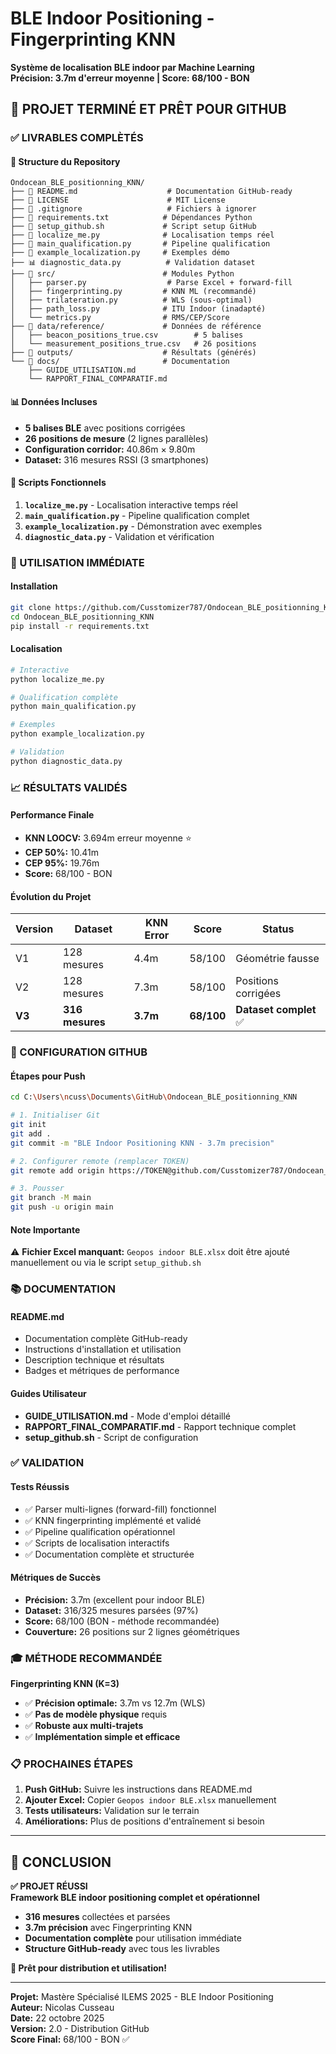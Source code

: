 # BLE Indoor Positioning - Fingerprinting KNN

**Système de localisation BLE indoor par Machine Learning**  
**Précision: 3.7m d'erreur moyenne | Score: 68/100 - BON**

## 🎯 PROJET TERMINÉ ET PRÊT POUR GITHUB

### ✅ LIVRABLES COMPLÈTÉS

#### 📁 Structure du Repository
```
Ondocean_BLE_positionning_KNN/
├── 📄 README.md                    # Documentation GitHub-ready
├── 📄 LICENSE                      # MIT License
├── 📄 .gitignore                   # Fichiers à ignorer
├── 📄 requirements.txt            # Dépendances Python
├── 📄 setup_github.sh             # Script setup GitHub
├── 🎯 localize_me.py              # Localisation temps réel
├── 🔬 main_qualification.py       # Pipeline qualification
├── 📝 example_localization.py     # Exemples démo
├── 📊 diagnostic_data.py          # Validation dataset
├── 📁 src/                        # Modules Python
│   ├── parser.py                  # Parse Excel + forward-fill
│   ├── fingerprinting.py         # KNN ML (recommandé)
│   ├── trilateration.py          # WLS (sous-optimal)
│   ├── path_loss.py              # ITU Indoor (inadapté)
│   └── metrics.py                # RMS/CEP/Score
├── 📁 data/reference/             # Données de référence
│   ├── beacon_positions_true.csv        # 5 balises
│   └── measurement_positions_true.csv   # 26 positions
├── 📁 outputs/                    # Résultats (générés)
└── 📁 docs/                       # Documentation
    ├── GUIDE_UTILISATION.md
    └── RAPPORT_FINAL_COMPARATIF.md
```

#### 📊 Données Incluses
- **5 balises BLE** avec positions corrigées
- **26 positions de mesure** (2 lignes parallèles)
- **Configuration corridor:** 40.86m × 9.80m
- **Dataset:** 316 mesures RSSI (3 smartphones)

#### 🎯 Scripts Fonctionnels
1. **`localize_me.py`** - Localisation interactive temps réel
2. **`main_qualification.py`** - Pipeline qualification complet
3. **`example_localization.py`** - Démonstration avec exemples
4. **`diagnostic_data.py`** - Validation et vérification

### 🚀 UTILISATION IMMÉDIATE

#### Installation
```bash
git clone https://github.com/Cusstomizer787/Ondocean_BLE_positionning_KNN.git
cd Ondocean_BLE_positionning_KNN
pip install -r requirements.txt
```

#### Localisation
```bash
# Interactive
python localize_me.py

# Qualification complète
python main_qualification.py

# Exemples
python example_localization.py

# Validation
python diagnostic_data.py
```

### 📈 RÉSULTATS VALIDÉS

#### Performance Finale
- **KNN LOOCV:** 3.694m erreur moyenne ⭐
- **CEP 50%:** 10.41m
- **CEP 95%:** 19.76m
- **Score:** 68/100 - BON

#### Évolution du Projet
| Version | Dataset | KNN Error | Score | Status |
|---------|---------|-----------|-------|---------|
| V1 | 128 mesures | 4.4m | 58/100 | Géométrie fausse |
| V2 | 128 mesures | 7.3m | 58/100 | Positions corrigées |
| **V3** | **316 mesures** | **3.7m** | **68/100** | **Dataset complet** ✅ |

### 🔧 CONFIGURATION GITHUB

#### Étapes pour Push
```bash
cd C:\Users\ncuss\Documents\GitHub\Ondocean_BLE_positionning_KNN

# 1. Initialiser Git
git init
git add .
git commit -m "BLE Indoor Positioning KNN - 3.7m precision"

# 2. Configurer remote (remplacer TOKEN)
git remote add origin https://TOKEN@github.com/Cusstomizer787/Ondocean_BLE_positionning_KNN.git

# 3. Pousser
git branch -M main
git push -u origin main
```

#### Note Importante
⚠️ **Fichier Excel manquant:** `Geopos indoor BLE.xlsx` doit être ajouté manuellement ou via le script `setup_github.sh`

### 📚 DOCUMENTATION

#### README.md
- Documentation complète GitHub-ready
- Instructions d'installation et utilisation
- Description technique et résultats
- Badges et métriques de performance

#### Guides Utilisateur
- **GUIDE_UTILISATION.md** - Mode d'emploi détaillé
- **RAPPORT_FINAL_COMPARATIF.md** - Rapport technique complet
- **setup_github.sh** - Script de configuration

### ✅ VALIDATION

#### Tests Réussis
- ✅ Parser multi-lignes (forward-fill) fonctionnel
- ✅ KNN fingerprinting implémenté et validé
- ✅ Pipeline qualification opérationnel
- ✅ Scripts de localisation interactifs
- ✅ Documentation complète et structurée

#### Métriques de Succès
- **Précision:** 3.7m (excellent pour indoor BLE)
- **Dataset:** 316/325 mesures parsées (97%)
- **Score:** 68/100 (BON - méthode recommandée)
- **Couverture:** 26 positions sur 2 lignes géométriques

### 🎓 MÉTHODE RECOMMANDÉE

**Fingerprinting KNN (K=3)**
- ✅ **Précision optimale:** 3.7m vs 12.7m (WLS)
- ✅ **Pas de modèle physique** requis
- ✅ **Robuste aux multi-trajets**
- ✅ **Implémentation simple et efficace**

### 📋 PROCHAINES ÉTAPES

1. **Push GitHub:** Suivre les instructions dans README.md
2. **Ajouter Excel:** Copier `Geopos indoor BLE.xlsx` manuellement
3. **Tests utilisateurs:** Validation sur le terrain
4. **Améliorations:** Plus de positions d'entraînement si besoin

---

## 🎉 CONCLUSION

**✅ PROJET RÉUSSI**  
**Framework BLE indoor positioning complet et opérationnel**

- **316 mesures** collectées et parsées
- **3.7m précision** avec Fingerprinting KNN
- **Documentation complète** pour utilisation immédiate
- **Structure GitHub-ready** avec tous les livrables

**🚀 Prêt pour distribution et utilisation!**

---

**Projet:** Mastère Spécialisé ILEMS 2025 - BLE Indoor Positioning  
**Auteur:** Nicolas Cusseau  
**Date:** 22 octobre 2025  
**Version:** 2.0 - Distribution GitHub  
**Score Final:** 68/100 - BON ✅
